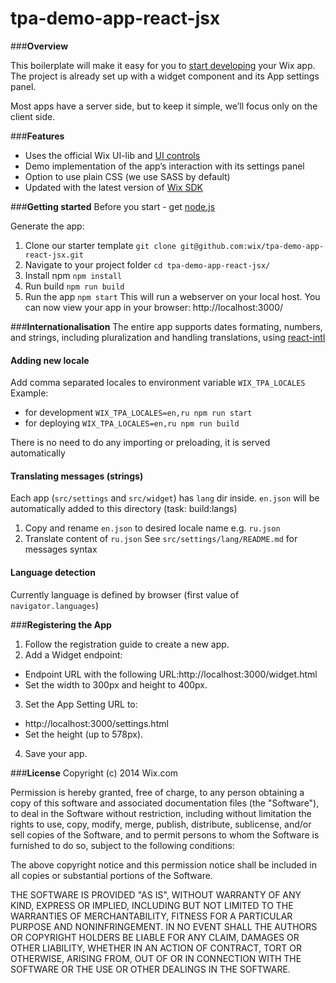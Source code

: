 # tpa-demo-app-react-jsx
###**Overview**

This boilerplate will make it easy for you to [start developing](http://dev.wix.com/) your Wix app. 
The project is already set up with a widget component and its App settings panel.

Most apps have a server side, but to keep it simple, we’ll focus only on the client side.

###**Features**
* Uses the official Wix UI-lib and [UI controls](http://dev.wix.com/docs/ui-lib/ui-controls/)
* Demo implementation of the app’s interaction with its settings panel 
* Option to use plain CSS (we use SASS by default)
* Updated with the latest version of [Wix SDK](http://dev.wix.com/docs/sdk/using-the-sdk/)

###**Getting started**
Before you start - get [node.js](https://nodejs.org/en/)

Generate the app:

1. Clone our starter template
`git clone git@github.com:wix/tpa-demo-app-react-jsx.git`
2. Navigate to your project folder
`cd tpa-demo-app-react-jsx/`
3. Install npm
`npm install`
4. Run build
`npm run build`
5. Run the app
`npm start`
This will run a webserver on your local host. You can now view your app in your browser: http://localhost:3000/

###**Internationalisation**
The entire app supports dates formating, numbers, and strings, including pluralization and handling translations, using [react-intl](https://github.com/yahoo/react-intl)
#### Adding new locale
Add comma separated locales to environment variable `WIX_TPA_LOCALES`
Example:
* for development `WIX_TPA_LOCALES=en,ru npm run start`
* for deploying `WIX_TPA_LOCALES=en,ru npm run build`

There is no need to do any importing or preloading, it is served automatically

#### Translating messages (strings)
Each app (`src/settings` and `src/widget`) has `lang` dir inside.
`en.json` will be automatically added to this directory (task: build:langs)
1. Copy and rename `en.json` to desired locale name e.g. `ru.json`
2. Translate content of `ru.json`
See `src/settings/lang/README.md` for messages syntax

#### Language detection
Currently language is defined by browser (first value of `navigator.languages`)

###**Registering the App**

1. Follow the registration guide to create a new app.
2. Add a Widget endpoint:
  * Endpoint URL with the following URL:http://localhost:3000/widget.html
  * Set the width to 300px and height to 400px.
3. Set the App Setting URL to: 
  * http://localhost:3000/settings.html
  * Set the height (up to 578px). 
4. Save your app.


###**License**
Copyright (c) 2014 Wix.com

Permission is hereby granted, free of charge, to any person obtaining a copy
of this software and associated documentation files (the "Software"), to deal
in the Software without restriction, including without limitation the rights
to use, copy, modify, merge, publish, distribute, sublicense, and/or sell
copies of the Software, and to permit persons to whom the Software is
furnished to do so, subject to the following conditions:

The above copyright notice and this permission notice shall be included in all
copies or substantial portions of the Software.

THE SOFTWARE IS PROVIDED "AS IS", WITHOUT WARRANTY OF ANY KIND, EXPRESS OR
IMPLIED, INCLUDING BUT NOT LIMITED TO THE WARRANTIES OF MERCHANTABILITY,
FITNESS FOR A PARTICULAR PURPOSE AND NONINFRINGEMENT. IN NO EVENT SHALL THE
AUTHORS OR COPYRIGHT HOLDERS BE LIABLE FOR ANY CLAIM, DAMAGES OR OTHER
LIABILITY, WHETHER IN AN ACTION OF CONTRACT, TORT OR OTHERWISE, ARISING FROM,
OUT OF OR IN CONNECTION WITH THE SOFTWARE OR THE USE OR OTHER DEALINGS IN THE
SOFTWARE.
